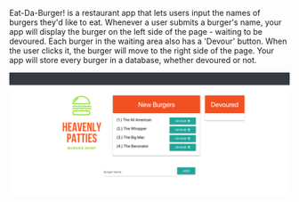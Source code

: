 Eat-Da-Burger! is a restaurant app that lets users input the names of burgers they'd like to eat. Whenever a user submits a burger's name, your app will display the burger on the left side of the page - waiting to be devoured. Each burger in the waiting area also has a 'Devour' button. When the user clicks it, the burger will move to the right side of the page. Your app will store every burger in a database, whether devoured or not. 

<img src="/img.png" alt="Screenshot"/>
